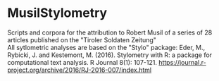 # MusilStylometry
Scripts and corpora for the attribution to Robert Musil of a series of 28 articles published on the "Tiroler Soldaten Zeitung" <br />
All sytlometric analyses are based on the "Stylo" package: 
    Eder, M., Rybicki, J. and Kestemont, M. (2016). Stylometry with R:
    a package for computational text analysis. R Journal 8(1): 107-121.
    <https://journal.r-project.org/archive/2016/RJ-2016-007/index.html>
